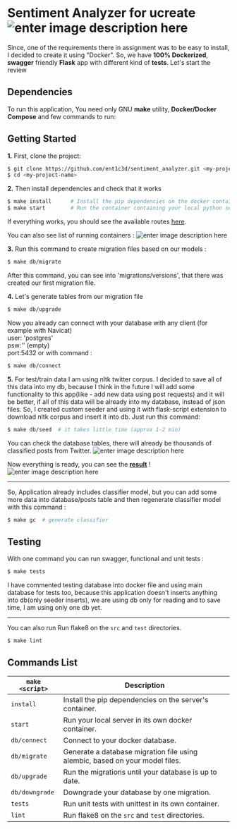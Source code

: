 # Sentiment Analyzer for **ucreate** ![enter image description here](https://user-images.githubusercontent.com/2203893/52539352-a64e3b80-2d96-11e9-990f-0dfe3d43db77.png)

Since, one of the requirements there in assignment was to be easy to install, I decided to create it using "Docker".
So, we have **100% Dockerized**, **swagger** friendly  **Flask** app with different kind of **tests**.
Let's start the review


## Dependencies
To run this application, You need only  GNU **make** utility, **Docker/Docker Compose** and few commands to run:


## Getting Started

**1.** First, clone the project:

```bash
$ git clone https://github.com/ent1c3d/sentiment_analyzer.git <my-project-name>
$ cd <my-project-name>
```

**2.** Then install dependencies and check that it works

```bash
$ make install      # Install the pip dependencies on the docker container
$ make start        # Run the container containing your local python server
```
If everything works, you should see the available routes [here](http://127.0.0.1:3000/application/health).

You can also see list of running containers :
![enter image description here](https://user-images.githubusercontent.com/2203893/52539900-de587d00-2d9c-11e9-902c-60171653d963.png)

**3.** Run this command to create migration files based on our models :
```bash
$ make db/migrate
```
After this command, you can see into 'migrations/versions', that there was created our first migration file.

**4.** Let's generate tables from our migration file
```bash
$ make db/upgrade
```

Now you already can connect with your database with any client (for example with  Navicat)   
user: 'postgres'  
psw:'' (empty)   
port:5432
or with command :
```bash
$ make db/connect
```


**5.** For test/train data I am using nltk twitter corpus. I decided to save all of this data into my db, because I think  in the future I will add some functionality to this app(like - add new data using post requests) and it will be better, if all of this data will be already into my database, instead of json files.
So,  I created custom seeder and using it with flask-script extension to download nltk corpus and insert it into db.
Just run this command:
```bash
$ make db/seed  # it takes little time (approx 1-2 min)
```
You can check the database tables, there will already be thousands of classified posts from Twitter.
![enter image description here](https://user-images.githubusercontent.com/2203893/52540080-03e68600-2d9f-11e9-90ea-dbf888a960c3.png)



Now everything is ready, you can see the **[result](http://127.0.0.1:3000/application/sentiment_analysis/I%20am%20a%20happy%20man)** !
![enter image description here](https://user-images.githubusercontent.com/2203893/52540441-d8fe3100-2da2-11e9-921f-997e9534f219.png)


---

So, Application already includes classifier model, but you can add some more data into database/posts table and then regenerate classifier model with this command :

```bash
$ make gc  # generate classifier
```


## Testing

With one command you can run swagger, functional and unit tests  :
```bash
$ make tests
```
I have commented testing database into docker file  and using main database for tests too, because  this application doesn't inserts anything into db(only seeder inserts), we are using db only for reading and to save time, I am using only one db yet.


---
You can also run Run flake8 on the `src` and `test` directories.
```bash
$ make lint
```

## Commands  List


|`make <script>`|Description|
|------------------|-----------|
|`install`|Install the pip dependencies on the server's container.|
|`start`|Run your local server in its own docker container.|
|`db/connect`|Connect to your docker database.|
|`db/migrate`|Generate a database migration file using alembic, based on your model files.|
|`db/upgrade`|Run the migrations until your database is up to date.|
|`db/downgrade`|Downgrade your database by one migration.|
|`tests`|Run unit tests with unittest in its own container.|
|`lint`| Run flake8 on the `src` and `test` directories.|

